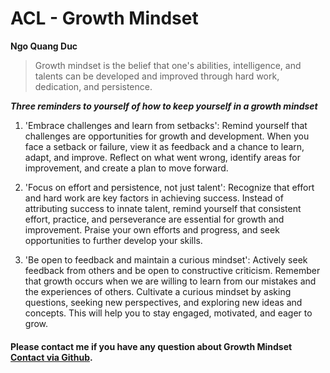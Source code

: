 # ACL - Growth Mindset
**Ngo Quang Duc**
> Growth mindset is the belief that one's abilities, intelligence, and talents can be developed and improved through hard work, dedication, and persistence.

***Three reminders to yourself of how to keep yourself in a growth mindset***

1. 'Embrace challenges and learn from setbacks': Remind yourself that challenges are opportunities for growth and development. When you face a setback or failure, view it as feedback and a chance to learn, adapt, and improve. Reflect on what went wrong, identify areas for improvement, and create a plan to move forward.

2. 'Focus on effort and persistence, not just talent': Recognize that effort and hard work are key factors in achieving success. Instead of attributing success to innate talent, remind yourself that consistent effort, practice, and perseverance are essential for growth and improvement. Praise your own efforts and progress, and seek opportunities to further develop your skills.

3. 'Be open to feedback and maintain a curious mindset': Actively seek feedback from others and be open to constructive criticism. Remember that growth occurs when we are willing to learn from our mistakes and the experiences of others. Cultivate a curious mindset by asking questions, seeking new perspectives, and exploring new ideas and concepts. This will help you to stay engaged, motivated, and eager to grow.

#### Please contact me if you have any question about Growth Mindset [Contact via Github](https://github.com/duc-nq).
